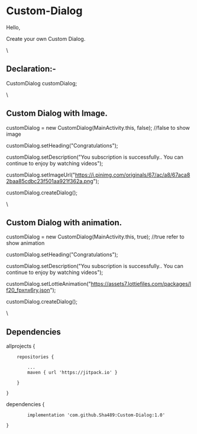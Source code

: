 # Custom-Dialog

Hello, 

Create your own Custom Dialog.

\
## Declaration:-

CustomDialog customDialog;

\

## Custom Dialog with Image.

  customDialog = new CustomDialog(MainActivity.this, false); //false to show image
  
  customDialog.setHeading("Congratulations");
  
  customDialog.setDescription("You subscription is successfully.. You can continue to enjoy by watching videos");
  
  customDialog.setImageUrl("https://i.pinimg.com/originals/67/ac/a8/67aca82baa85cdbc23f501aa921f362a.png");
  
  customDialog.createDialog();

\

## Custom Dialog with animation.

  customDialog = new CustomDialog(MainActivity.this, true); //true refer to show animation
  
  customDialog.setHeading("Congratulations");
  
  customDialog.setDescription("You subscription is successfully.. You can continue to enjoy by watching videos");
  
  customDialog.setLottieAnimation("https://assets7.lottiefiles.com/packages/lf20_fpxnx6ry.json");
  
  customDialog.createDialog();
  

\
## Dependencies

allprojects {

		repositories {
		
			...
			maven { url 'https://jitpack.io' }
			
		}
		
	}
  
  
  dependencies {
  
	        implementation 'com.github.Sha489:Custom-Dialog:1.0'
		
	}
  
  
